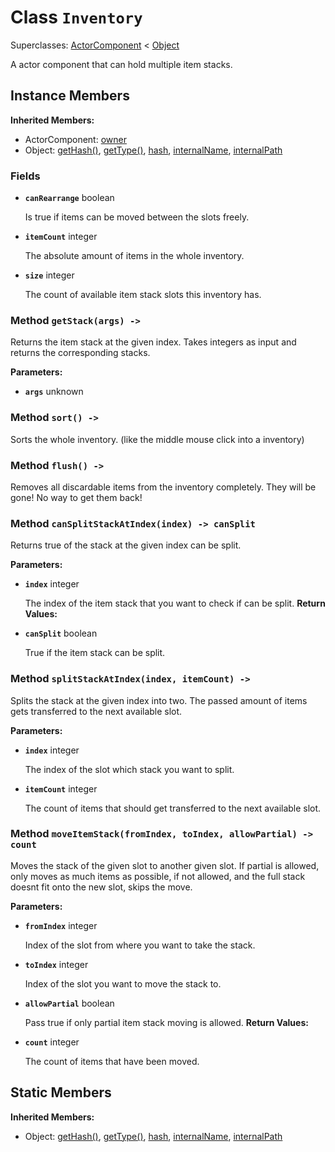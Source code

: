 # Class <code>Inventory</code>

Superclasses: <a href="ActorComponent.md">ActorComponent</a> < <a href="Object.md">Object</a>

A actor component that can hold multiple item stacks.
## Instance Members
<b>Inherited Members:</b>
- ActorComponent: <a href="ActorComponent.md#owner">owner</a>
- Object: <a href="Object.md#getHash">getHash()</a>, <a href="Object.md#getType">getType()</a>, <a href="Object.md#hash">hash</a>, <a href="Object.md#internalName">internalName</a>, <a href="Object.md#internalPath">internalPath</a>
### Fields
- <code><b>canRearrange</b></code> boolean

  Is true if items can be moved between the slots freely.
- <code><b>itemCount</b></code> integer

  The absolute amount of items in the whole inventory.
- <code><b>size</b></code> integer

  The count of available item stack slots this inventory has.
### Method <code>getStack(args) -> </code>
Returns the item stack at the given index.
Takes integers as input and returns the corresponding stacks.

<b>Parameters:</b>

- <code><b>args</b></code> unknown

  
### Method <code>sort() -> </code>
Sorts the whole inventory. (like the middle mouse click into a inventory)

### Method <code>flush() -> </code>
Removes all discardable items from the inventory completely. They will be gone! No way to get them back!

### Method <code>canSplitStackAtIndex(index) -> canSplit</code>
Returns true of the stack at the given index can be split.

<b>Parameters:</b>

- <code><b>index</b></code> integer

  The index of the item stack that you want to check if can be split.
<b>Return Values:</b>

- <code><b>canSplit</b></code> boolean

  True if the item stack can be split.
### Method <code>splitStackAtIndex(index, itemCount) -> </code>
Splits the stack at the given index into two. The passed amount of items gets transferred to the next available slot.

<b>Parameters:</b>

- <code><b>index</b></code> integer

  The index of the slot which stack you want to split.
- <code><b>itemCount</b></code> integer

  The count of items that should get transferred to the next available slot.
### Method <code>moveItemStack(fromIndex, toIndex, allowPartial) -> count</code>
Moves the stack of the given slot to another given slot. If partial is allowed, only moves as much items as possible, if not allowed, and the full stack doesnt fit onto the new slot, skips the move.

<b>Parameters:</b>

- <code><b>fromIndex</b></code> integer

  Index of the slot from where you want to take the stack.
- <code><b>toIndex</b></code> integer

  Index of the slot you want to move the stack to.
- <code><b>allowPartial</b></code> boolean

  Pass true if only partial item stack moving is allowed.
<b>Return Values:</b>

- <code><b>count</b></code> integer

  The count of items that have been moved.
## Static Members
<b>Inherited Members:</b>
- Object: <a href="Object.md#getHash">getHash()</a>, <a href="Object.md#getType">getType()</a>, <a href="Object.md#hash">hash</a>, <a href="Object.md#internalName">internalName</a>, <a href="Object.md#internalPath">internalPath</a>